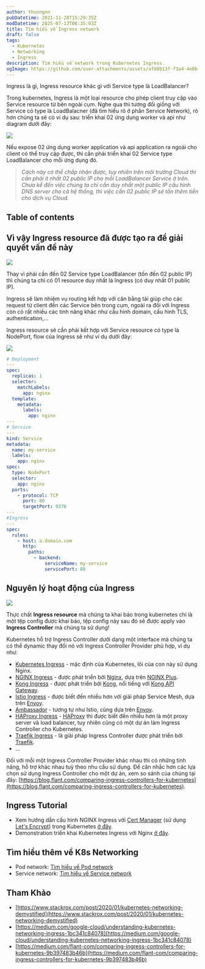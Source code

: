 ```yaml
---
author: thuongnn
pubDatetime: 2021-11-28T15:29:35Z
modDatetime: 2025-07-13T06:35:03Z
title: Tìm hiểu về Ingress network
draft: false
tags:
  - Kubernetes
  - Networking
  - Ingress
description: Tìm hiểu về network trong Kubernetes Ingress.
ogImage: https://github.com/user-attachments/assets/afd8b13f-f3a4-4e0b-a484-c293bf95e661
---
```


Ingress là gì, Ingress resource khác gì với Service type là LoadBalancer?

Trong kubernetes, Ingress là một loại resource cho phép client truy cập vào Service resource từ bên ngoài cụm. Nghe qua thì tương đối giống với Service có type là LoadBalacner (đã tìm hiểu rõ ở phần Service Network), rõ hơn chúng ta sẽ có ví dụ sau: triển khai 02 ứng dụng worker và api như diagram dưới đây:

![](https://github.com/user-attachments/assets/afd8b13f-f3a4-4e0b-a484-c293bf95e661)

Nếu expose 02 ứng dụng worker application và api application ra ngoài cho client có thể truy cập được, thì cần phải triển khai 02 Service type LoadBalancer cho mỗi ứng dụng đó.

> _Cách này có thể chấp nhận được, tuy nhiên trên môi trường Cloud thì cần phải ít nhất 02 public IP cho mỗi LoadBalancer Service ở trên. Chưa kể đến việc chúng ta chỉ cần duy nhất một public IP cấu hình DNS server cho cả hệ thống, thì việc cần 02 public IP sẽ tốn thêm tiền cho dịch vụ Cloud._

## Table of contents

## Vì vậy Ingress resource đã được tạo ra để giải quyết vấn đề này

![](https://github.com/user-attachments/assets/672cc4f1-7f4b-44ca-8dee-719bb489f225)

Thay vì phải cần đến 02 Service type LoadBalancer (tốn đến 02 public IP) thì chúng ta chỉ có 01 resource duy nhất là Ingress (có duy nhất 01 public IP).

Ingress sẽ làm nhiệm vụ routing kết hợp với cân bằng tải giúp cho các request từ client đến các Service bên trong cụm, ngoài ra đối với Ingress còn có rất nhiều các tính năng khác như cấu hình domain, cấu hình TLS, authentication,…

Ingress resource sẽ cần phải kết hợp với Service resource có type là NodePort, flow của Ingress sẽ như ví dụ dưới đây:

![](https://github.com/user-attachments/assets/79fb16d2-208e-4cd7-ac71-81168752e931)

```yaml
# Deployment
---
spec:
  replicas: 1
  selector:
    matchLabels:
      app: nginx
  template:
    metadata:
      labels:
        app: nginx
---
# Service
---
kind: Service
metadata:
  name: my-service
  labels:
    app: nginx
spec:
  type: NodePort
  selector:
    app: nginx
  ports:
    - protocol: TCP
      port: 80
      targetPort: 9376
---
#Ingress
---
spec:
  rules:
    - host: a.domain.com
      http:
        paths:
          - backend:
              serviceName: my-service
              servicePort: 80
```

## Nguyên lý hoạt động của Ingress

![](https://github.com/user-attachments/assets/f3963bc2-0c03-43af-bc28-057815adcaaf)

Thực chất **Ingress resource** mà chúng ta khai báo trong kubernetes chỉ là một tệp config được khai báo, tệp config này sau đó sẽ được apply vào **Ingress Controller** mà chúng ta sử dụng!

Kubernetes hỗ trợ Ingress Controller dưới dạng một interface mà chúng ta có thể dynamic thay đổi nó với Ingress Controller Provider phù hợp, ví dụ như:

- [Kubernetes Ingress](https://kubernetes.github.io/ingress-nginx/) - mặc định của Kubernetes, lõi của con này sử dụng Nginx.
- [NGINX Ingress](https://docs.nginx.com/nginx-ingress-controller/intro/nginx-ingress-controllers) - được phát triển bởi [Nginx](https://www.nginx.com/), dựa trên [NGINX Plus](https://www.nginx.com/products/nginx/).
- [Kong Ingress](https://docs.konghq.com/kubernetes-ingress-controller/) - được phát triển bởi [Kong](https://konghq.com/), nổi tiếng với [Kong API Gateway](https://docs.konghq.com/gateway-oss/).
- [Istio Ingress](https://istio.io/latest/docs/tasks/traffic-management/ingress/) - được biết đến nhiều hơn với giải pháp Service Mesh, dựa trên [Envoy](https://www.envoyproxy.io/).
- [Ambassador](https://www.getambassador.io/) - tương tự như Istio, cũng dựa trên [Envoy](https://www.envoyproxy.io/).
- [HAProxy Ingress](https://haproxy-ingress.github.io/docs/getting-started/) - [HAProxy](https://www.haproxy.com/) thì được biết đến nhiều hơn là một proxy server và load balancer, tuy nhiên cũng có một dự án làm Ingress Controller cho Kubernetes.
- [Traefik Ingress](https://doc.traefik.io/traefik/providers/kubernetes-ingress/) - là giải pháp Ingress Controller được phát triển bởi [Traefik](https://traefik.io/).
- …

Đối với mỗi một Ingress Controller Provider khác nhau thì có những tính năng, hỗ trợ khác nhau tuỳ theo nhu cầu sử dụng. Để cân nhắc hơn các lựa chọn sử dụng Ingress Controller cho một dự án, xem so sánh của chúng tại đây: [https://blog.flant.com/comparing-ingress-controllers-for-kubernetes](https://blog.flant.com/comparing-ingress-controllers-for-kubernetes).

## Ingress Tutorial

- Xem hướng dẫn cấu hình NGINX Ingress với [Cert Manager](https://cert-manager.io/docs/tutorials/acme/ingress/) (sử dụng [Let's Encrypt](https://letsencrypt.org/docs/)) trong Kubernetes [ở đây](https://medium.com/containerum/how-to-launch-nginx-ingress-and-cert-manager-in-kubernetes-55b182a80c8f).
- Demonstration triển khai Kubernetes Ingress với Nginx [ở đây](https://matthewpalmer.net/kubernetes-app-developer/articles/kubernetes-ingress-guide-nginx-example.html).

## Tìm hiểu thêm về K8s Networking

- Pod network: [Tìm hiểu về Pod network](/posts/kubernetes/learn-about-pod-network/)
- Service network: [Tìm hiểu về Service network](/posts/kubernetes/learn-about-service-network/)

## Tham Khảo

- [https://www.stackrox.com/post/2020/01/kubernetes-networking-demystified](https://www.stackrox.com/post/2020/01/kubernetes-networking-demystified)
- [https://medium.com/google-cloud/understanding-kubernetes-networking-ingress-1bc341c84078](https://medium.com/google-cloud/understanding-kubernetes-networking-ingress-1bc341c84078)
- [https://medium.com/flant-com/comparing-ingress-controllers-for-kubernetes-9b397483b46b](https://medium.com/flant-com/comparing-ingress-controllers-for-kubernetes-9b397483b46b)
